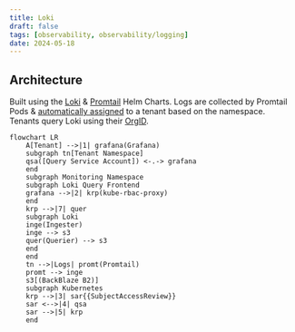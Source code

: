 ```yaml
---
title: Loki
draft: false
tags: [observability, observability/logging]
date: 2024-05-18
---
```


## Architecture

Built using the [Loki](https://artifacthub.io/packages/helm/grafana/loki) & [Promtail](https://artifacthub.io/packages/helm/grafana/promtail) Helm Charts. Logs are collected by Promtail Pods & [automatically assigned](https://grafana.com/docs/loki/latest/send-data/promtail/stages/tenant/) to a tenant based on the namespace. Tenants query Loki using their [OrgID](https://grafana.com/docs/loki/latest/operations/multi-tenancy/).

```mermaid
flowchart LR
    A[Tenant] -->|1| grafana(Grafana)
    subgraph tn[Tenant Namespace]
    qsa([Query Service Account]) <-.-> grafana
    end
    subgraph Monitoring Namespace
    subgraph Loki Query Frontend
    grafana -->|2| krp(kube-rbac-proxy)
    end
    krp -->|7| quer
    subgraph Loki
    inge(Ingester)
    inge --> s3
    quer(Querier) --> s3
    end
    end
    tn -->|Logs| promt(Promtail)
    promt --> inge
    s3[(BackBlaze B2)]
    subgraph Kubernetes
    krp -->|3| sar{{SubjectAccessReview}}
    sar <-->|4| qsa
    sar -->|5| krp
    end
```